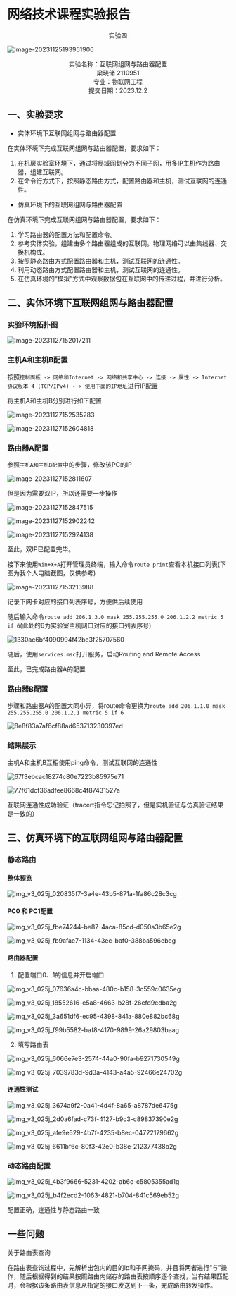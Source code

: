 # 网络技术课程实验报告

<center>实验四</center>

![image-20231125193951906](./assets/image-20231125193951906.png)

<center>实验名称：互联网组网与路由器配置</center>

<center>梁晓储 2110951</center>

<center>专业：物联网工程</center>

<center>提交日期：2023.12.2</center>



## 一、实验要求

- 实体环境下互联网组网与路由器配置

在实体环境下完成互联网组网与路由器配置，要求如下：

1. 在机房实验室环境下，通过将局域网划分为不同子网，用多IP主机作为路由器，组建互联网。
2. 在命令行方式下，按照静态路由方式，配置路由器和主机，测试互联网的连通性。



- 仿真环境下的互联网组网与路由器配置

在仿真环境下完成互联网组网与路由器配置，要求如下：

1. 学习路由器的配置方法和配置命令。
2. 参考实体实验，组建由多个路由器组成的互联网。物理网络可以由集线器、交换机构成。
3. 按照静态路由方式配置路由器和主机，测试互联网的连通性。
4. 利用动态路由方式配置路由器和主机，测试互联网的连通性。
5. 在仿真环境的“模拟”方式中观察数据包在互联网中的传递过程，并进行分析。



## 二、实体环境下互联网组网与路由器配置

### 实验环境拓扑图

![image-20231127152017211](./assets/image-20231127152017211.png)



### 主机A和主机B配置

按照`控制面板 -> 网络和Internet -> 网络和共享中心 -> 连接 -> 属性 -> Internet 协议版本 4 (TCP/IPv4) - > 使用下面的IP地址`进行IP配置

将主机A和主机B分别进行如下配置

![image-20231127152535283](./assets/image-20231127152535283.png)

![image-20231127152604818](./assets/image-20231127152604818.png)



### 路由器A配置

参照`主机A和主机B配置`中的步骤，修改该PC的IP

![image-20231127152811607](./assets/image-20231127152811607.png)

但是因为需要双IP，所以还需要一步操作

![image-20231127152847515](./assets/image-20231127152847515.png)

![image-20231127152902242](./assets/image-20231127152902242.png)

![image-20231127152924138](./assets/image-20231127152924138.png)

至此，双IP已配置完毕。



接下来使用`Win+X+A`打开管理员终端，输入命令`route print`查看本机接口列表(下图为我个人电脑截图，仅供参考)

![image-20231127153213988](./assets/image-20231127153213988.png)

记录下网卡对应的接口列表序号，方便供后续使用



随后输入命令`route add 206.1.3.0 mask 255.255.255.0 206.1.2.2 metric 5 if 6`(此处的6为实验室主机网口对应的接口列表序号)

![1330ac6bf4090994f42be3f25707560](./assets/1330ac6bf4090994f42be3f25707560.jpg)



随后，使用`services.msc`打开服务，启动Routing and Remote Access

至此，已完成路由器A的配置



### 路由器B配置

步骤和路由器A的配置大同小异，将route命令更换为`route add 206.1.1.0 mask 255.255.255.0 206.1.2.1 metric 5 if 6`

![8e8f83a7af6cf88ad653713230397ed](./assets/8e8f83a7af6cf88ad653713230397ed.jpg)



### 结果展示

主机A和主机B互相使用ping命令，测试互联网的连通性

![67f3ebcac18274c80e7223b85975e71](./assets/67f3ebcac18274c80e7223b85975e71.jpg)

![77f61dcf36adfee8668c4f87431527a](./assets/77f61dcf36adfee8668c4f87431527a.jpg)

互联网连通性成功验证（tracert指令忘记拍照了，但是实机验证与仿真验证结果是一致的）



## 三、仿真环境下的互联网组网与路由器配置

### 静态路由

#### 整体预览

![img_v3_025j_020835f7-3a4e-43b5-871a-1fa86c28c3cg](./assets/img_v3_025j_020835f7-3a4e-43b5-871a-1fa86c28c3cg.jpg)

#### PC0 和 PC1配置

![img_v3_025j_fbe74244-be87-4aca-85cd-d050a3b65e2g](./assets/img_v3_025j_fbe74244-be87-4aca-85cd-d050a3b65e2g.jpg)

![img_v3_025j_fb9afae7-1134-43ec-baf0-388ba596ebeg](./assets/img_v3_025j_fb9afae7-1134-43ec-baf0-388ba596ebeg.jpg)



#### 路由器配置

1. 配置端口0、1的信息并开启端口

![img_v3_025j_07636a4c-bbaa-480c-b158-3c559c0635eg](./assets/img_v3_025j_07636a4c-bbaa-480c-b158-3c559c0635eg.jpg)

![img_v3_025j_18552616-e5a8-4663-b28f-26efd9edba2g](./assets/img_v3_025j_18552616-e5a8-4663-b28f-26efd9edba2g.jpg)

![img_v3_025j_3a651df6-ec95-4398-841a-880e882bc68g](./assets/img_v3_025j_3a651df6-ec95-4398-841a-880e882bc68g.jpg)

![img_v3_025j_f99b5582-baf8-4170-9899-26a29803baag](./assets/img_v3_025j_f99b5582-baf8-4170-9899-26a29803baag.jpg)

2. 填写路由表

![img_v3_025j_6066e7e3-2574-44a0-90fa-b9271730549g](./assets/img_v3_025j_6066e7e3-2574-44a0-90fa-b9271730549g.jpg)

![img_v3_025j_7039783d-9d3a-4143-a4a5-92466e24702g](./assets/img_v3_025j_7039783d-9d3a-4143-a4a5-92466e24702g.jpg)



#### 连通性测试

![img_v3_025j_3674a9f2-0a41-4d4f-8a65-a8787de6475g](./assets/img_v3_025j_3674a9f2-0a41-4d4f-8a65-a8787de6475g.jpg)

![img_v3_025j_2d0a6fad-c73f-4127-b9c3-c89837390e2g](./assets/img_v3_025j_2d0a6fad-c73f-4127-b9c3-c89837390e2g.jpg)

![img_v3_025j_afe9e529-4b7f-4235-b8ec-04722179662g](./assets/img_v3_025j_afe9e529-4b7f-4235-b8ec-04722179662g.jpg)

![img_v3_025j_6611bf6c-80f3-42e0-b38e-212377438b2g](./assets/img_v3_025j_6611bf6c-80f3-42e0-b38e-212377438b2g.jpg)



### 动态路由配置

![img_v3_025j_4b3f9666-5231-4202-ab6c-c5805355ad1g](./assets/img_v3_025j_4b3f9666-5231-4202-ab6c-c5805355ad1g.jpg)

![img_v3_025j_b4f2ecd2-1063-4821-b704-841c569eb52g](./assets/img_v3_025j_b4f2ecd2-1063-4821-b704-841c569eb52g.jpg)

配置正确，连通性与静态路由一致



## 一些问题

关于路由表查询

在路由表查询过程中，先解析出包内的目的ip和子网掩码，并且将两者进行“与”操作，随后根据得到的结果按照路由内储存的路由表按顺序逐个查找，当有结果匹配时，会根据该条路由表信息从指定的接口发送到下一条，完成路由转发操作。
